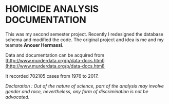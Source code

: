 
# HOMICIDE ANALYSIS DOCUMENTATION
This was my second semester project. Recently I redesigned the database schema and modified the code.
The original project and idea is me and my teamate 
**Anouer Hermassi**.


Data and documentation can be acquired from [http://www.murderdata.org/p/data-docs.html](http://www.murderdata.org/p/data-docs.html)

It recorded 702105 cases from 1976 to 2017.

*Declaration : Out of the nature of science, part of the analysis may involve gender and race, nevertheless, any form of discrimination is not be advocated.*